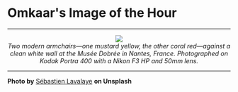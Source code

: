 # Omkaar's Image of the Hour

---

<div align="center">

<a href="https://unsplash.com/photos/two-colorful-chairs-sit-against-a-white-wall-jAYDj_NlLVw">
  <img src="https://images.unsplash.com/photo-1750024774702-1fd1a377fdfb?crop=entropy&cs=tinysrgb&fit=max&fm=jpg&ixid=M3w3NjA2Nzh8MHwxfHJhbmRvbXx8fHx8fHx8fDE3NTA5NDI4MDB8&ixlib=rb-4.1.0&q=80&w=1080" style="max-width:100%; height:auto;">
</a>

<br>
<i>Two modern armchairs—one mustard yellow, the other coral red—against a clean white wall at the Musée Dobrée in Nantes, France. Photographed on Kodak Portra 400 with a Nikon F3 HP and 50mm lens.</i>

</div>

---

**Photo by** [Sébastien Lavalaye](https://unsplash.com/@pelloche) **on Unsplash**
